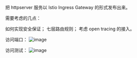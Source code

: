 把 httpserver 服务以 Istio Ingress Gateway 的形式发布出来。

需要考虑的几点：

如何实现安全保证；
七层路由规则；
考虑 open tracing 的接入。






访问端口：
![image](https://user-images.githubusercontent.com/32876594/147414493-d3865282-5019-4752-8ca5-53a7d49bfc1b.png)

访问测试：
![image](https://user-images.githubusercontent.com/32876594/147414385-6fe899a8-3314-4b2d-988f-31cb8aacbaa1.png)
